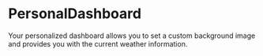 # PersonalDashboard
Your personalized dashboard allows you to set a custom background image and provides you with the current weather information.
